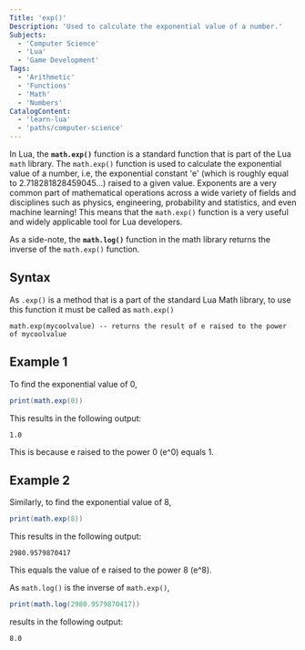 ```yaml
---
Title: 'exp()'
Description: 'Used to calculate the exponential value of a number.'
Subjects:
  - 'Computer Science'
  - 'Lua'
  - 'Game Development'
Tags:
  - 'Arithmetic'
  - 'Functions'
  - 'Math'
  - 'Numbers'
CatalogContent:
  - 'learn-lua'
  - 'paths/computer-science'
---
```


In Lua, the **`math.exp()`** function is a standard function that is part of the Lua `math` library. The `math.exp()` function is used to calculate the exponential value of a number, i.e, the exponential constant 'e' (which is roughly equal to 2.718281828459045...) raised to a given value. Exponents are a very common part of mathematical operations across a wide variety of fields and disciplines such as physics, engineering, probability and statistics, and even machine learning! This means that the `math.exp()` function is a very useful and widely applicable tool for Lua developers.

As a side-note, the **`math.log()`** function in the math library returns the inverse of the `math.exp()` function.

## Syntax

As `.exp()` is a method that is a part of the standard Lua Math library, to use this function it must be called as `math.exp()`

```pseudo
math.exp(mycoolvalue) -- returns the result of e raised to the power of mycoolvalue
```

## Example 1

To find the exponential value of 0,

```lua
print(math.exp(0))
```

This results in the following output:

```shell
1.0
```

This is because e raised to the power 0 (e^0) equals 1.

## Example 2

Similarly, to find the exponential value of 8,

```lua
print(math.exp(8))
```

This results in the following output:

```shell
2980.9579870417
```

This equals the value of e raised to the power 8 (e^8).

As `math.log()` is the inverse of `math.exp()`,

```lua
print(math.log(2980.9579870417))
```

results in the following output:

```shell
8.0
```
